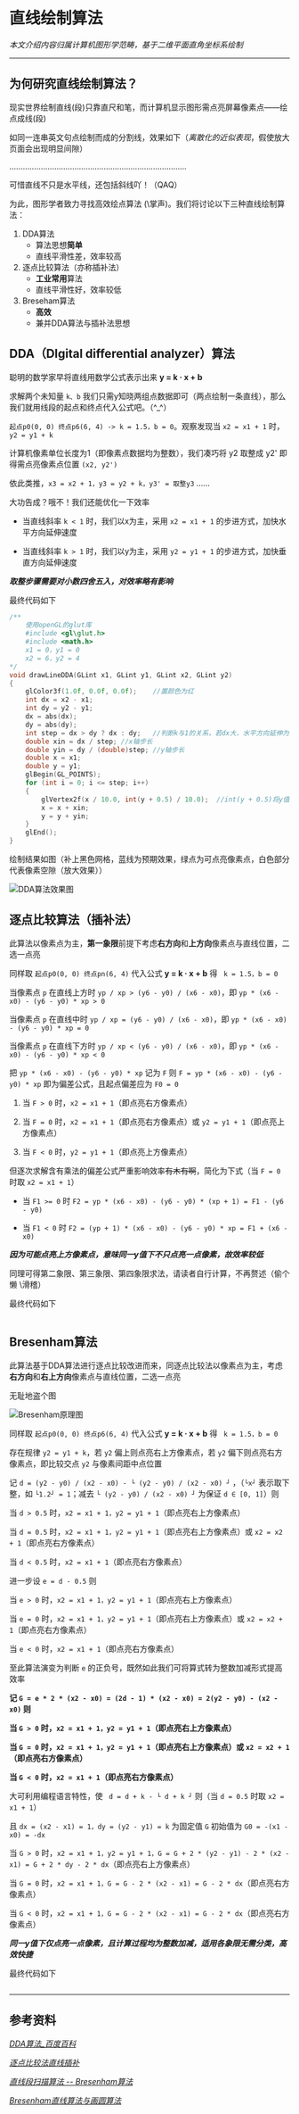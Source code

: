 ﻿# 直线绘制算法 #

*本文介绍内容归属计算机图形学范畴，基于二维平面直角坐标系绘制*

---

## 为何研究直线绘制算法？ ##

现实世界绘制直线(段)只靠直尺和笔，而计算机显示图形需点亮屏幕像素点——绘点成线(段)

如同一连串英文句点绘制而成的分割线，效果如下（*离散化的近似表现*，假使放大页面会出现明显间隙）

...............................................................................

可惜直线不只是水平线，还包括斜线吖！（QAQ）

为此，图形学者致力寻找高效绘点算法 (\掌声)。我们将讨论以下三种直线绘制算法：

1. DDA算法
    * 算法思想**简单**
    * 直线平滑性差，效率较高
2. 逐点比较算法（亦称插补法）
    * **工业常用**算法
    * 直线平滑性好，效率较低
3. Breseham算法
    * **高效**
    * 兼并DDA算法与插补法思想

## DDA（DIgital differential analyzer）算法 ##

聪明的数学家早将直线用数学公式表示出来 **y = k · x + b**

求解两个未知量 `k、b` 我们只需y知晓两组点数据即可（两点绘制一条直线），那么我们就用线段的起点和终点代入公式吧。（^_^）

`起点p0(0, 0) 终点p6(6, 4) -> k = 1.5，b = 0`。观察发现当 `x2 = x1 + 1` 时，`y2 = y1 + k`

计算机像素单位长度为1（即像素点数据均为整数），我们凑巧将 y2 取整成 y2' 即得需点亮像素点位置 `(x2, y2')`

依此类推，`x3 = x2 + 1，y3 = y2 + k，y3' = 取整y3` ……

大功告成？哦不！我们还能优化一下效率

* 当直线斜率 `k < 1` 时，我们以x为主，采用 `x2 = x1 + 1` 的步进方式，加快水平方向延伸速度

* 当直线斜率 `k > 1` 时，我们以y为主，采用 `y2 = y1 + 1` 的步进方式，加快垂直方向延伸速度

***取整步骤需要对小数四舍五入，对效率略有影响***

最终代码如下

```c
/**
	使用openGL的glut库
	#include <gl\glut.h>
	#include <math.h>
	x1 = 0，y1 = 0
	x2 = 6，y2 = 4
*/
void drawLineDDA(GLint x1, GLint y1, GLint x2, GLint y2)
{
	glColor3f(1.0f, 0.0f, 0.0f);	//置颜色为红
	int dx = x2 - x1;
	int dy = y2 - y1;
	dx = abs(dx);
	dy = abs(dy);
	int step = dx > dy ? dx : dy;	//判断k与1的关系，若dx大，水平方向延伸为主；若dy大，垂直方向延伸为主
	double xin = dx / step;	//x轴步长
	double yin = dy / (double)step;	//y轴步长
	double x = x1;
	double y = y1;
	glBegin(GL_POINTS);
	for (int i = 0; i <= step; i++)
	{
		glVertex2f(x / 10.0, int(y + 0.5) / 10.0);	//int(y + 0.5)将y值四舍五入，绘于标准化坐标系，故除以10.0
		x = x + xin;
		y = y + yin;
	}
	glEnd();
}
```

绘制结果如图（补上黑色网格，蓝线为预期效果，绿点为可点亮像素点，白色部分代表像素空隙（放大效果））

![DDA算法效果图](DDA.PNG)

## 逐点比较算法（插补法） ##

此算法以像素点为主，**第一象限**前提下考虑**右方向**和**上方向**像素点与直线位置，二选一点亮

同样取 `起点p0(0, 0) 终点pn(6, 4)` 代入公式 **y = k · x + b** 得 ` k = 1.5，b = 0`

当像素点 `p` 在直线上方时 `yp / xp > (y6 - y0) / (x6 - x0)`，即 `yp * (x6 - x0) - (y6 - y0) * xp > 0`

当像素点 `p` 在直线中时 `yp / xp = (y6 - y0) / (x6 - x0)`，即 `yp * (x6 - x0) - (y6 - y0) * xp = 0`

当像素点 `p` 在直线下方时 `yp / xp < (y6 - y0) / (x6 - x0)`，即 `yp * (x6 - x0) - (y6 - y0) * xp < 0`

把 `yp * (x6 - x0) - (y6 - y0) * xp` 记为 `F` 则 `F = yp * (x6 - x0) - (y6 - y0) * xp` 即为偏差公式，且起点偏差应为 `F0 = 0`

1. 当 `F > 0` 时，`x2 = x1 + 1`（即点亮右方像素点）

2. 当 `F = 0` 时，`x2 = x1 + 1`（即点亮右方像素点）或 `y2 = y1 + 1`（即点亮上方像素点）

3. 当 `F < 0` 时，`y2 = y1 + 1`（即点亮上方像素点）

但逐次求解含有乘法的偏差公式严重影响效率~~有木有啊~~，简化为下式（当 `F = 0` 时取 `x2 = x1 + 1`）

* 当 `F1 >= 0` 时 `F2 = yp * (x6 - x0) - (y6 - y0) * (xp + 1) = F1 - (y6 - y0)`

* 当 `F1 < 0` 时 `F2 = (yp + 1) * (x6 - x0) - (y6 - y0) * xp = F1 + (x6 - x0)`

***因为可能点亮上方像素点，意味同一y值下不只点亮一点像素，故效率较低***

同理可得第二象限、第三象限、第四象限求法，请读者自行计算，不再赘述（偷个懒 \滑稽）

最终代码如下

```c

```

## Bresenham算法 ##

此算法基于DDA算法进行逐点比较改进而来，同逐点比较法以像素点为主，考虑**右方向**和**右上方向**像素点与直线位置，二选一点亮

无耻地盗个图

![Bresenham原理图](https://imgsa.baidu.com/baike/c0%3Dbaike80%2C5%2C5%2C80%2C26/sign=62b5190498504fc2b652b85784b48c74/d01373f082025aafe994ebc7f8edab64034f1a13.jpg)

同样取 `起点p0(0, 0) 终点p6(6, 4)` 代入公式 **y = k · x + b** 得 ` k = 1.5，b = 0`

存在规律 `y2 = y1 + k`，若 `y2` 偏上则点亮右上方像素点，若 `y2` 偏下则点亮右方像素点，即比较交点 `y2` 与像素间距中点位置

记 `d = (y2 - y0) / (x2 - x0) - └ (y2 - y0) / (x2 - x0) ┘` ，（`└x┘` 表示取下整，如 `└1.2┘ = 1`；减去 `└ (y2 - y0) / (x2 - x0) ┘` 为保证 `d ∈ [0, 1]`）则

当 `d > 0.5` 时，`x2 = x1 + 1，y2 = y1 + 1`（即点亮右上方像素点）

当 `d = 0.5` 时，`x2 = x1 + 1，y2 = y1 + 1`（即点亮右上方像素点）或 `x2 = x2 + 1`（即点亮右方像素点）

当 `d < 0.5` 时，`x2 = x1 + 1`（即点亮右方像素点）

进一步设 `e = d - 0.5` 则

当 `e > 0` 时，`x2 = x1 + 1，y2 = y1 + 1`（即点亮右上方像素点）

当 `e = 0` 时，`x2 = x1 + 1，y2 = y1 + 1`（即点亮右上方像素点）或 `x2 = x2 + 1`（即点亮右方像素点）

当 `e < 0` 时，`x2 = x1 + 1`（即点亮右方像素点）

至此算法演变为判断 `e` 的正负号，既然如此我们可将算式转为整数加减形式提高效率

**记 `G = e * 2 * (x2 - x0) = (2d - 1) * (x2 - x0) = 2(y2 - y0) - (x2 - x0)` 则**

**当 `G > 0` 时，`x2 = x1 + 1，y2 = y1 + 1`（即点亮右上方像素点）**

**当 `G = 0` 时，`x2 = x1 + 1，y2 = y1 + 1`（即点亮右上方像素点）或 `x2 = x2 + 1`（即点亮右方像素点）**

**当 `G < 0` 时，`x2 = x1 + 1`（即点亮右方像素点）**

大可利用编程语言特性，使 ` d = d + k - └ d + k ┘` 则（当 `d = 0.5` 时取 `x2 = x1 + 1`）

且 `dx = (x2 - x1) = 1，dy = (y2 - y1) = k` 为固定值 `G` 初始值为 `G0 = -(x1 - x0) = -dx`

当 `G > 0` 时，`x2 = x1 + 1，y2 = y1 + 1，G = G + 2 * (y2 - y1) - 2 * (x2 - x1) = G + 2 * dy - 2 * dx`（即点亮右上方像素点）

当 `G = 0` 时，`x2 = x1 + 1，G = G - 2 * (x2 - x1) = G - 2 * dx`（即点亮右方像素点）

当 `G < 0` 时，`x2 = x1 + 1，G = G - 2 * (x2 - x1) = G - 2 * dx`（即点亮右方像素点）

***同一y值下仅点亮一点像素，且计算过程均为整数加减，适用各象限无需分类，高效快捷***

最终代码如下
```c

```

---

## 参考资料 ##

*[DDA算法_百度百科](http://baike.baidu.com/item/DDA%E7%AE%97%E6%B3%95)*

*[逐点比较法直线插补](https://wenku.baidu.com/view/7df948146c175f0e7cd1377f.html)*

*[直线段扫描算法 -- Bresenham算法](http://blog.sina.com.cn/s/blog_73428e9a01016gnp.html)*

*[Bresenham直线算法与画圆算法](http://www.360doc.com/content/13/1220/09/11400509_338596444.shtml)*
